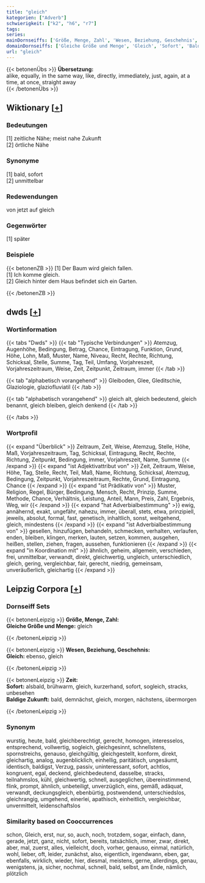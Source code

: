 ```yaml
---
title: "gleich"
kategorien: ["Adverb"]
schwierigkeit: ["k2", "h6", "r7"]
tags:
series:
mainDornseiffs: ['Größe, Menge, Zahl', 'Wesen, Beziehung, Geschehnis', 'Zeit']
domainDornseiffs: ['Gleiche Größe und Menge', 'Gleich', 'Sofort', 'Baldige Zukunft']
url: "gleich"
---
```


{{< betonenÜbs >}}
**Übersetzung:**  
alike, equally, in the same way, like, directly, immediately, just, again, at a time, at once, straight  away  
{{< /betonenÜbs >}}

## Wiktionary [[+](https://de.wiktionary.org/wiki/gleich)]

### Bedeutungen
[1] zeitliche Nähe; meist nahe Zukunft  
[2] örtliche Nähe  

### Synonyme
[1] bald, sofort  
[2] unmittelbar  

### Redewendungen
von jetzt auf gleich  

### Gegenwörter
[1] später  

### Beispiele
{{< betonenZB >}}
[1] Der Baum wird gleich fallen.  
[1] Ich komme gleich.  
[2] Gleich hinter dem Haus befindet sich ein Garten.  

{{< /betonenZB >}}


## dwds [[+](https://www.dwds.de/wb/gleich)]

### Wortinformation
{{< tabs "Dwds" >}}
{{< tab "Typische Verbindungen" >}}
Atemzug, Augenhöhe, Bedingung, Betrag, Chance, Eintragung, Funktion, Grund, Höhe, Lohn, Maß, Muster, Name, Niveau, Recht, Rechte, Richtung, Schicksal, Stelle, Summe, Tag, Teil, Umfang, Vorjahreszeit, Vorjahreszeitraum, Weise, Zeit, Zeitpunkt, Zeitraum, immer
{{< /tab >}}

{{< tab "alphabetisch vorangehend" >}}
Gleiboden, Glee, Gleditschie, Glaziologie, glaziofluviatil
{{< /tab >}}

{{< tab "alphabetisch vorangehend" >}}
gleich alt, gleich bedeutend, gleich benannt, gleich bleiben, gleich denkend
{{< /tab >}}

{{< /tabs >}}

### Wortprofil
{{< expand "Überblick" >}} Zeitraum, Zeit, Weise, Atemzug, Stelle, Höhe, Maß, Vorjahreszeitraum, Tag, Schicksal, Eintragung, Recht, Rechte, Richtung, Zeitpunkt, Bedingung, immer, Vorjahreszeit, Name, Summe {{< /expand >}}
{{< expand "ist Adjektivattribut von" >}} Zeit, Zeitraum, Weise, Höhe, Tag, Stelle, Recht, Teil, Maß, Name, Richtung, Schicksal, Atemzug, Bedingung, Zeitpunkt, Vorjahreszeitraum, Rechte, Grund, Eintragung, Chance {{< /expand >}}
{{< expand "ist Prädikativ von" >}} Muster, Religion, Regel, Bürger, Bedingung, Mensch, Recht, Prinzip, Summe, Methode, Chance, Verhältnis, Leistung, Anteil, Mann, Preis, Zahl, Ergebnis, Weg, wir {{< /expand >}}
{{< expand "hat Adverbialbestimmung" >}} ewig, annähernd, exakt, ungefähr, nahezu, immer, überall, stets, etwa, prinzipiell, jeweils, absolut, formal, fast, genetisch, inhaltlich, sonst, weitgehend, gleich, mindestens {{< /expand >}}
{{< expand "ist Adverbialbestimmung von" >}} gesellen, hinzufügen, behandeln, schmecken, verhalten, verlaufen, enden, bleiben, klingen, merken, lauten, setzen, kommen, ausgehen, heißen, stellen, ziehen, fragen, aussehen, funktionieren {{< /expand >}}
{{< expand "in Koordination mit" >}} ähnlich, geheim, allgemein, verschieden, frei, unmittelbar, verwandt, direkt, gleichwertig, ungleich, unterschiedlich, gleich, gering, vergleichbar, fair, gerecht, niedrig, gemeinsam, unveräußerlich, gleichartig {{< /expand >}}

## Leipzig Corpora [[+](https://corpora.uni-leipzig.de/en/res?word=gleich&corpusId=deu_newscrawl-public_2018)]

### Dornseiff Sets
{{< betonenLeipzig >}}
**Größe, Menge, Zahl:**  
**Gleiche Größe und Menge:** gleich  

{{< /betonenLeipzig >}}


{{< betonenLeipzig >}}
**Wesen, Beziehung, Geschehnis:**  
**Gleich:** ebenso, gleich  

{{< /betonenLeipzig >}}


{{< betonenLeipzig >}}
**Zeit:**  
**Sofort:** alsbald, brühwarm, gleich, kurzerhand, sofort, sogleich, stracks, unbesehen  
**Baldige Zukunft:** bald, demnächst, gleich, morgen, nächstens, übermorgen  

{{< /betonenLeipzig >}}

### Synonym
wurstig, heute, bald, gleichberechtigt, gerecht, homogen, interesselos, entsprechend, vollwertig, sogleich, gleichgesinnt, schnellstens, spornstreichs, genauso, gleichgültig, gleichgestellt, konform, direkt, gleichartig, analog, augenblicklich, einhellig, paritätisch, ungesäumt, identisch, baldigst, Verzug, passiv, uninteressant, sofort, achtlos, kongruent, egal, deckend, gleichbedeutend, dasselbe, stracks, teilnahmslos, kühl, gleichwertig, schnell, ausgeglichen, übereinstimmend, flink, prompt, ähnlich, unbeteiligt, unverzüglich, eins, gemäß, adäquat, verwandt, deckungsgleich, ebenbürtig, postwendend, unterschiedslos, gleichrangig, umgehend, einerlei, apathisch, einheitlich, vergleichbar, unvermittelt, leidenschaftslos


### Similarity based on Cooccurrences
schon, Gleich, erst, nur, so, auch, noch, trotzdem, sogar, einfach, dann, gerade, jetzt, ganz, nicht, sofort, bereits, tatsächlich, immer, zwar, direkt, aber, mal, zuerst, alles, vielleicht, doch, vorher, genauso, einmal, natürlich, wohl, lieber, oft, leider, zunächst, also, eigentlich, irgendwann, eben, gar, ebenfalls, wirklich, wieder, hier, diesmal, meistens, gerne, allerdings, genau, wenigstens, ja, sicher, nochmal, schnell, bald, selbst, am Ende, nämlich, plötzlich

